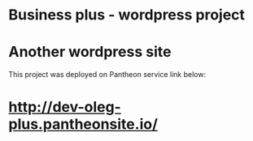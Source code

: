 # Business plus - wordpress project
# Another wordpress site
This project was deployed on Pantheon service link below:
# http://dev-oleg-plus.pantheonsite.io/
